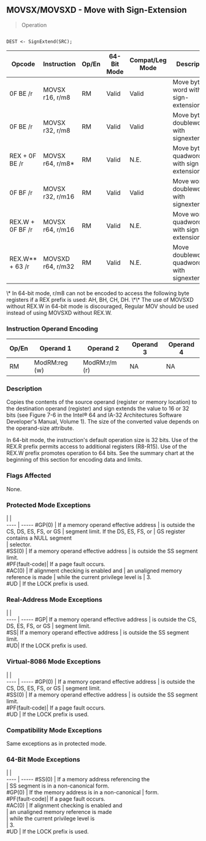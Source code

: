 ## MOVSX/MOVSXD - Move with Sign-Extension

> Operation
``` slim

DEST <- SignExtend(SRC);

```

 Opcode          | Instruction      | Op/En| 64-Bit Mode| Compat/Leg Mode| Description                                    
 ---  | --- | --- | --- | --- | ---
 0F BE /r        | MOVSX r16, r/m8  | RM   | Valid      | Valid          | Move byte to word with sign-extension.         
 0F BE /r        | MOVSX r32, r/m8  | RM   | Valid      | Valid          | Move byte to doubleword with signextension.    
 REX + 0F BE /r  | MOVSX r64, r/m8\* | RM   | Valid      | N.E.           | Move byte to quadword with sign-extension.     
 0F BF /r        | MOVSX r32, r/m16 | RM   | Valid      | Valid          | Move word to doubleword, with signextension.   
 REX.W + 0F BF /r| MOVSX r64, r/m16 | RM   | Valid      | N.E.           | Move word to quadword with sign-extension.     
 REX.W\*\* + 63 /r | MOVSXD r64, r/m32| RM   | Valid      | N.E.           | Move doubleword to quadword with signextension.
<aside class="notification">
\* In 64-bit mode, r/m8 can not be encoded to access the following byte
registers if a REX prefix is used: AH, BH, CH, DH. \*\* The use of MOVSXD without
REX.W in 64-bit mode is discouraged, Regular MOV should be used instead of using
MOVSXD without REX.W.
</aside>


### Instruction Operand Encoding
 Op/En| Operand 1    | Operand 2    | Operand 3| Operand 4
 ---  | --- | --- | --- | ---
 RM   | ModRM:reg (w)| ModRM:r/m (r)| NA       | NA       

### Description
Copies the contents of the source operand (register or memory location) to the
destination operand (register) and sign extends the value to 16 or 32 bits (see
Figure 7-6 in the Intel® 64 and IA-32 Architectures Software Developer's Manual,
Volume 1). The size of the converted value depends on the operand-size attribute.

In 64-bit mode, the instruction's default operation size is 32 bits. Use of
the REX.R prefix permits access to additional registers (R8-R15). Use of the
REX.W prefix promotes operation to 64 bits. See the summary chart at the beginning
of this section for encoding data and limits.



### Flags Affected
None.


### Protected Mode Exceptions
   | |  
---- | -----
 #GP(0)         | If a memory operand effective address
                | is outside the CS, DS, ES, FS, or GS 
                | segment limit. If the DS, ES, FS, or 
                | GS register contains a NULL segment  
                | selector.                            
 #SS(0)         | If a memory operand effective address
                | is outside the SS segment limit.     
 #PF(fault-code)| If a page fault occurs.              
 #AC(0)         | If alignment checking is enabled and 
                | an unaligned memory reference is made
                | while the current privilege level is 
                | 3.                                   
 #UD            | If the LOCK prefix is used.          

### Real-Address Mode Exceptions
   | |  
---- | -----
 #GP| If a memory operand effective address
    | is outside the CS, DS, ES, FS, or GS 
    | segment limit.                       
 #SS| If a memory operand effective address
    | is outside the SS segment limit.     
 #UD| If the LOCK prefix is used.          

### Virtual-8086 Mode Exceptions
   | |  
---- | -----
 #GP(0)         | If a memory operand effective address
                | is outside the CS, DS, ES, FS, or GS 
                | segment limit.                       
 #SS(0)         | If a memory operand effective address
                | is outside the SS segment limit.     
 #PF(fault-code)| If a page fault occurs.              
 #UD            | If the LOCK prefix is used.          

### Compatibility Mode Exceptions
Same exceptions as in protected mode.


### 64-Bit Mode Exceptions
   | |  
---- | -----
 #SS(0)         | If a memory address referencing the        
                | SS segment is in a non-canonical form.     
 #GP(0)         | If the memory address is in a non-canonical
                | form.                                      
 #PF(fault-code)| If a page fault occurs.                    
 #AC(0)         | If alignment checking is enabled and       
                | an unaligned memory reference is made      
                | while the current privilege level is       
                | 3.                                         
 #UD            | If the LOCK prefix is used.                
